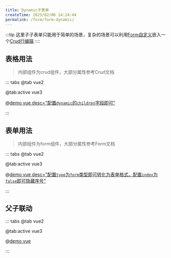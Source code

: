```yaml
---
title: Dynamic子表单
createTime: 2025/02/06 14:24:44
permalink: /form/form-dynamic/
---
```


:::tip
这里子子表单只能用于简单的场景，复杂的场景可以利用[Form自定义](/form/form-slot/)嵌入一个[Crud行编辑](/crud/crud-cell)
::::

## 表格用法 
>内部组件为crud组件，大部分属性参考Crud文档

::: tabs
@tab vue2

@tab:active vue3

@[demo vue desc="配置`dynamic`的`children`字段即可"](../../examples/form/form-dynamic/table.vue)

:::

## 表单用法 
>内部组件为form组件，大部分属性参考Form文档

::: tabs
@tab vue2

@tab:active vue3

@[demo vue desc="配置`type`为`form`类型即可转化为表单格式，配置`index`为`false`即可隐藏序号"](../../examples/form/form-dynamic/form.vue)

:::

## 父子联动

::: tabs
@tab vue2

@tab:active vue3

@[demo vue](../../examples/form/form-dynamic/parent.vue)

:::